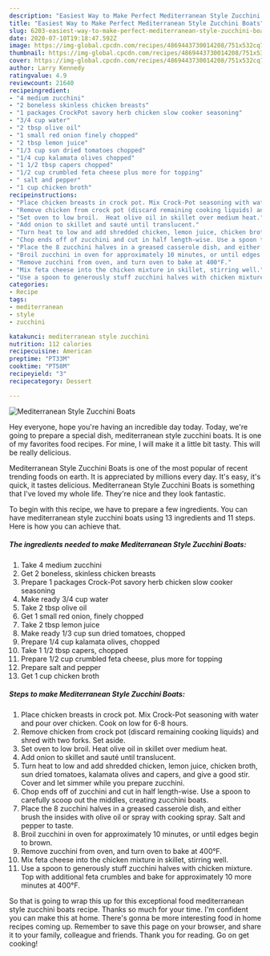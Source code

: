 ```yaml
---
description: "Easiest Way to Make Perfect Mediterranean Style Zucchini Boats"
title: "Easiest Way to Make Perfect Mediterranean Style Zucchini Boats"
slug: 6203-easiest-way-to-make-perfect-mediterranean-style-zucchini-boats
date: 2020-07-10T19:18:47.592Z
image: https://img-global.cpcdn.com/recipes/4869443730014208/751x532cq70/mediterranean-style-zucchini-boats-recipe-main-photo.jpg
thumbnail: https://img-global.cpcdn.com/recipes/4869443730014208/751x532cq70/mediterranean-style-zucchini-boats-recipe-main-photo.jpg
cover: https://img-global.cpcdn.com/recipes/4869443730014208/751x532cq70/mediterranean-style-zucchini-boats-recipe-main-photo.jpg
author: Larry Kennedy
ratingvalue: 4.9
reviewcount: 21640
recipeingredient:
- "4 medium zucchini"
- "2 boneless skinless chicken breasts"
- "1 packages CrockPot savory herb chicken slow cooker seasoning"
- "3/4 cup water"
- "2 tbsp olive oil"
- "1 small red onion finely chopped"
- "2 tbsp lemon juice"
- "1/3 cup sun dried tomatoes chopped"
- "1/4 cup kalamata olives chopped"
- "1 1/2 tbsp capers chopped"
- "1/2 cup crumbled feta cheese plus more for topping"
- " salt and pepper"
- "1 cup chicken broth"
recipeinstructions:
- "Place chicken breasts in crock pot. Mix Crock-Pot seasoning with water and pour over chicken. Cook on low for 6-8 hours."
- "Remove chicken from crock pot (discard remaining cooking liquids) and shred with two forks. Set aside."
- "Set oven to low broil.  Heat olive oil in skillet over medium heat."
- "Add onion to skillet and sauté until translucent."
- "Turn heat to low and add shredded chicken, lemon juice, chicken broth, sun dried tomatoes, kalamata olives and capers, and give a good stir.  Cover and let simmer while you prepare zucchini."
- "Chop ends off of zucchini and cut in half length-wise. Use a spoon to carefully scoop out the middles, creating zucchini boats."
- "Place the 8 zucchini halves in a greased casserole dish, and either brush the insides with olive oil or spray with cooking spray. Salt and pepper to taste."
- "Broil zucchini in oven for approximately 10 minutes, or until edges begin to brown."
- "Remove zucchini from oven, and turn oven to bake at 400°F."
- "Mix feta cheese into the chicken mixture in skillet, stirring well."
- "Use a spoon to generously stuff zucchini halves with chicken mixture. Top with additional feta crumbles and bake for approximately 10 more minutes at 400°F."
categories:
- Recipe
tags:
- mediterranean
- style
- zucchini

katakunci: mediterranean style zucchini 
nutrition: 112 calories
recipecuisine: American
preptime: "PT33M"
cooktime: "PT58M"
recipeyield: "3"
recipecategory: Dessert

---
```



![Mediterranean Style Zucchini Boats](https://img-global.cpcdn.com/recipes/4869443730014208/751x532cq70/mediterranean-style-zucchini-boats-recipe-main-photo.jpg)

Hey everyone, hope you're having an incredible day today. Today, we're going to prepare a special dish, mediterranean style zucchini boats. It is one of my favorites food recipes. For mine, I will make it a little bit tasty. This will be really delicious.



Mediterranean Style Zucchini Boats is one of the most popular of recent trending foods on earth. It is appreciated by millions every day. It's easy, it's quick, it tastes delicious. Mediterranean Style Zucchini Boats is something that I've loved my whole life. They're nice and they look fantastic.


To begin with this recipe, we have to prepare a few ingredients. You can have mediterranean style zucchini boats using 13 ingredients and 11 steps. Here is how you can achieve that.

<!--inarticleads1-->

##### The ingredients needed to make Mediterranean Style Zucchini Boats:

1. Take 4 medium zucchini
1. Get 2 boneless, skinless chicken breasts
1. Prepare 1 packages Crock-Pot savory herb chicken slow cooker seasoning
1. Make ready 3/4 cup water
1. Take 2 tbsp olive oil
1. Get 1 small red onion, finely chopped
1. Take 2 tbsp lemon juice
1. Make ready 1/3 cup sun dried tomatoes, chopped
1. Prepare 1/4 cup kalamata olives, chopped
1. Take 1 1/2 tbsp capers, chopped
1. Prepare 1/2 cup crumbled feta cheese, plus more for topping
1. Prepare  salt and pepper
1. Get 1 cup chicken broth




<!--inarticleads2-->

##### Steps to make Mediterranean Style Zucchini Boats:

1. Place chicken breasts in crock pot. Mix Crock-Pot seasoning with water and pour over chicken. Cook on low for 6-8 hours.
1. Remove chicken from crock pot (discard remaining cooking liquids) and shred with two forks. Set aside.
1. Set oven to low broil.  Heat olive oil in skillet over medium heat.
1. Add onion to skillet and sauté until translucent.
1. Turn heat to low and add shredded chicken, lemon juice, chicken broth, sun dried tomatoes, kalamata olives and capers, and give a good stir.  Cover and let simmer while you prepare zucchini.
1. Chop ends off of zucchini and cut in half length-wise. Use a spoon to carefully scoop out the middles, creating zucchini boats.
1. Place the 8 zucchini halves in a greased casserole dish, and either brush the insides with olive oil or spray with cooking spray. Salt and pepper to taste.
1. Broil zucchini in oven for approximately 10 minutes, or until edges begin to brown.
1. Remove zucchini from oven, and turn oven to bake at 400°F.
1. Mix feta cheese into the chicken mixture in skillet, stirring well.
1. Use a spoon to generously stuff zucchini halves with chicken mixture. Top with additional feta crumbles and bake for approximately 10 more minutes at 400°F.




So that is going to wrap this up for this exceptional food mediterranean style zucchini boats recipe. Thanks so much for your time. I'm confident you can make this at home. There's gonna be more interesting food in home recipes coming up. Remember to save this page on your browser, and share it to your family, colleague and friends. Thank you for reading. Go on get cooking!
